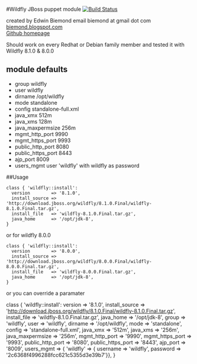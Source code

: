 #Wildfly JBoss puppet module
[![Build Status](https://travis-ci.org/biemond/biemond-wildfly.png)](https://travis-ci.org/biemond/biemond-wildfly)

created by Edwin Biemond email biemond at gmail dot com   
[biemond.blogspot.com](http://biemond.blogspot.com)    
[Github homepage](https://github.com/biemond/biemond-wildfly)  

Should work on every Redhat or Debian family member and tested it with Wildfly 8.1.0 & 8.0.0

## module defaults
- group             wildfly
- user              wildfly
- dirname           /opt/wildfly
- mode              standalone
- config            standalone-full.xml
- java_xmx          512m
- java_xms          128m
- java_maxpermsize  256m
- mgmt_http_port    9990
- mgmt_https_port   9993
- public_http_port  8080
- public_https_port 8443
- ajp_port          8009
- users_mgmt        user 'wildfly' with wildfly as password


##Usage

    class { 'wildfly::install':
      version        => '8.1.0',
      install_source => 'http://download.jboss.org/wildfly/8.1.0.Final/wildfly-8.1.0.Final.tar.gz',
      install_file   => 'wildfly-8.1.0.Final.tar.gz',
      java_home      => '/opt/jdk-8',
    }

or for wildfly 8.0.0

    class { 'wildfly::install':
      version        => '8.0.0',
      install_source => 'http://download.jboss.org/wildfly/8.0.0.Final/wildfly-8.0.0.Final.tar.gz',
      install_file   => 'wildfly-8.0.0.Final.tar.gz',
      java_home      => '/opt/jdk-8',
    }

or you can override a paramater

  class { 'wildfly::install':
    version           => '8.1.0',
    install_source    => 'http://download.jboss.org/wildfly/8.1.0.Final/wildfly-8.1.0.Final.tar.gz',
    install_file      => 'wildfly-8.1.0.Final.tar.gz',
    java_home         => '/opt/jdk-8',
    group             => 'wildfly',
    user              => 'wildfly',
    dirname           => '/opt/wildfly',
    mode              => 'standalone',
    config            => 'standalone-full.xml',
    java_xmx          => '512m',
    java_xms          => '256m',
    java_maxpermsize  => '256m',
    mgmt_http_port    => '9990',
    mgmt_https_port   => '9993',
    public_http_port  => '8080',
    public_https_port => '8443',
    ajp_port          => '8009',
    users_mgmt        => { 'wildfly' => { username => 'wildfly', password => '2c6368f4996288fcc621c5355d3e39b7'}},
  }

    